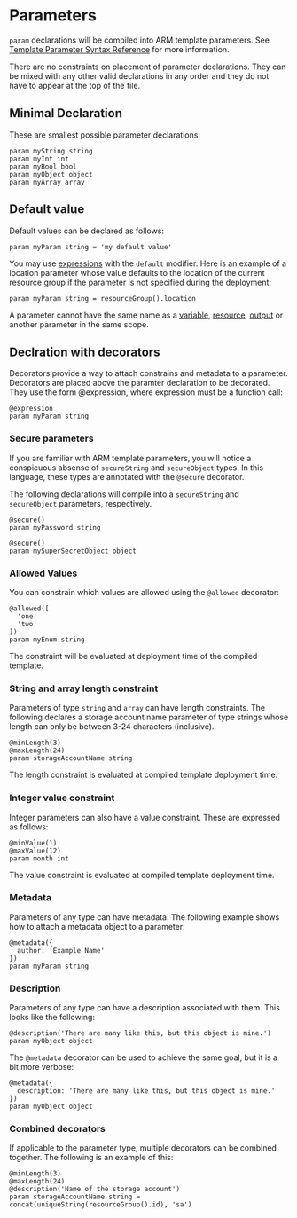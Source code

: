 # Parameters
`param` declarations will be compiled into ARM template parameters. See [Template Parameter Syntax Reference](https://docs.microsoft.com/en-us/azure/azure-resource-manager/templates/template-syntax#parameters) for more information.

There are no constraints on placement of parameter declarations. They can be mixed with any other valid declarations in any order and they do not have to appear at the top of the file.

## Minimal Declaration
These are smallest possible parameter declarations:
```
param myString string
param myInt int
param myBool bool
param myObject object
param myArray array
```

## Default value
Default values can be declared as follows:
```
param myParam string = 'my default value'
```

You may use [expressions](./expressions.md) with the `default` modifier.  Here is an example of a location parameter whose value defaults to the location of the current resource group if the parameter is not specified during the deployment:
```
param myParam string = resourceGroup().location
```

A parameter cannot have the same name as a [variable](./variables.md), [resource](./resources.md), [output](./outputs.md) or another parameter in the same scope.

## Declration with decorators
Decorators provide a way to attach constrains and metadata to a parameter. Decorators are placed above the paramter declaration to be decorated. They use the form @expression, where expression must be a function call:

```
@expression
param myParam string
```

### Secure parameters
If you are familiar with ARM template parameters, you will notice a conspicuous absense of `secureString` and `secureObject` types. In this language, these types are annotated with the `@secure` decorator.

The following declarations will compile into a `secureString` and `secureObject` parameters, respectively.
```
@secure()
param myPassword string

@secure()
param mySuperSecretObject object
```
### Allowed Values
You can constrain which values are allowed using the `@allowed` decorator:
```
@allowed([
  'one'
  'two'
])
param myEnum string
```

The constraint will be evaluated at deployment time of the compiled template.

### String and array length constraint
Parameters of type `string` and `array` can have length constraints. The following declares a storage account name parameter of type strings whose length can only be between 3-24 characters (inclusive).
```
@minLength(3)
@maxLength(24)
param storageAccountName string
```

The length constraint is evaluated at compiled template deployment time.

### Integer value constraint
Integer parameters can also have a value constraint. These are expressed as follows:
```
@minValue(1)
@maxValue(12)
param month int
```

The value constraint is evaluated at compiled template deployment time.

### Metadata
Parameters of any type can have metadata. The following example shows how to attach a metadata object to a parameter:
```
@metadata({
  author: 'Example Name'
})
param myParam string
```

### Description
Parameters of any type can have a description associated with them. This looks like the following:
```
@description('There are many like this, but this object is mine.')
param myObject object
```

The `@metadata` decorator can be used to achieve the same goal, but it is a bit more verbose:
```
@metadata({
  description: 'There are many like this, but this object is mine.'
})
param myObject object
```

### Combined decorators
If applicable to the parameter type, multiple decorators can be combined together. The following is an example of this:
```
@minLength(3)
@maxLength(24)
@description('Name of the storage account')
param storageAccountName string = concat(uniqueString(resourceGroup().id), 'sa')
```
